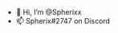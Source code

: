 - 👋 Hi, I’m @Spherixx
- 📫 Spherix#2747 on Discord

<!---
Spherixx/Spherixx is a ✨ special ✨ repository because its `README.md` (this file) appears on your GitHub profile.
You can click the Preview link to take a look at your changes.
--->
